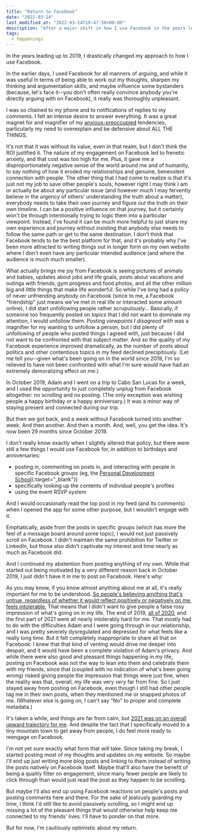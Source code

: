 ```yaml
---
title: "Return to Facebook"
date: "2022-03-14"
last_modified_at: "2022-03-14T19:47:50+00:00"
description: "After a major shift in how I use Facebook in the years leading up to 2019, I took an extended break. Now I'm back. Sort of."
tags:
  - happenings
---
```


In the years leading up to 2019, I drastically changed my approach to how I use Facebook.

In the earlier days, I used Facebook for all manners of arguing, and while it was useful in terms of being able to work out my thoughts, sharpen my thinking and argumentation skills, and maybe influence some bystanders (because, let's face it--you don't often really convince anybody you're directly arguing with on Facebook), it really was thoroughly unpleasant.

I was so chained to my phone and to notifications of replies to my comments. I felt an intense desire to answer everything. It was a great magnet for and magnifier of my [anxious-preoccupied](/personality-and-behavioral-profiles/#attachment-style) tendencies, particularly my need to overexplain and be defensive about ALL THE THINGS.

It's not that it was without its value, even in that realm, but I don't think the ROI justified it. The nature of my engagement on Facebook led to frenetic anxiety, and that cost was too high for me. Plus, it gave me a disproportionately negative sense of the world around me and of humanity, to say nothing of how it eroded my relationships and genuine, benevolent connection with people. The other thing that I had come to realize is that it's just not my job to save other people's souls; however right I may think I am or actually be about any particular issue (and however much I may fervently believe in the urgency of others' understanding the truth about a matter), everybody needs to take their own journey and figure out the truth on their own timeline. I can be a positive influence on that journey, but it certainly won't be through intentionally trying to logic them into a particular viewpoint. Instead, I've found it can be much more helpful to just share my own experience and journey without insisting that anybody else needs to follow the same path or get to the same destination. I don't think that Facebook tends to be the best platform for that, and it's probably why I've been more attracted to writing things out in longer form on my own website where I don't even have any particular intended audience (and where the audience is much much smaller).

What actually brings me joy from Facebook is seeing pictures of animals and babies, updates about jobs and life goals, posts about vacations and outings with friends, gym progress and food photos, and all the other million big and little things that make life wonderful. So while I've long had a policy of never unfriending anybody on Facebook (since to me, a Facebook "friendship" just means we've met in real life or interacted some amount online), I did start unfollowing people rather scrupulously... Basically, if someone too frequently posted on _topics_ that I did not want to dominate my attention, I would unfollow them. Posting _viewpoints I disagreed with_ was a magnifier for my wanting to unfollow a person, but I did plenty of unfollowing of people who posted things I agreed with, just because I did not want to be confronted with that subject matter. And so the quality of my Facebook experience improved dramatically, as the number of posts about politics and other contentious topics in my feed declined precipitously. (Let me tell you--given what's been going on in the world since 2019, I'm so relieved to have not been confronted with what I'm sure would have had an extremely demoralizing effect on me.)

In October 2019, Adam and I went on a trip to Cabo San Lucas for a week, and I used the opportunity to just completely unplug from Facebook altogether: no scrolling and no posting. (The only exception was wishing people a happy birthday or a happy anniversary.) It was a minor way of staying present and connected during our trip.

But then we got back, and a week without Facebook turned into another week. And then another. And then a month. And, well, you get the idea. It's now been 29 months since October 2019.

I don't really know exactly when I slightly altered that policy, but there were still a few things I would use Facebook for, in addition to birthdays and anniversaries:

* posting in, commenting on posts in, and interacting with people in specific Facebook groups (eg, the [Personal Development School](https://www.facebook.com/groups/461389461257253){:target="&lowbar;blank"})
* specifically looking up the contents of individual people's profiles
* using the event RSVP system

And I would occasionally read the top post in my feed (and its comments) when I opened the app for some other purpose, but I wouldn't engage with it.

Emphatically, aside from the posts in specific groups (which has more the feel of a message board around some topic), I would not just passively scroll on Facebook. I didn't maintain the same prohibition for Twitter or LinkedIn, but those also didn't captivate my interest and time nearly as much as Facebook did.

And I continued my abstention from posting anything of my own. While that started out being motivated by a very different reason back in October 2019, I just didn't have it in me to post on Facebook. Here's why:

As you may know, if you know almost anything about me at all, it's really important for me to be understood. [So people's believing anything that's untrue, regardless of whether it would reflect positively or negatively on me, feels intolerable.](/misunderstood/) That means that I didn't want to give people a false rosy impression of what's going on in my life. The end of 2019, [all of 2020](/blog/2021-01-01/2020-retrospective/), and the first part of 2021 were all nearly intolerably hard for me. That mostly had to do with the difficulties Adam and I were going through in our relationship, and I was pretty severely dysregulated and depressed for what feels like a really long time. But it felt completely inappropriate to share all that on Facebook: I knew that that kind of venting would drive me deeper into despair, and it would have been a complete violation of Adam's privacy. And while there were also good and pleasant things happening in my life, posting on Facebook was not the way to lean into them and celebrate them with my friends, since that (coupled with no indication of what's been going wrong) risked giving people the impression that things were just fine, when the reality was that, overall, my life was very _very_ far from fine. So I just stayed away from posting on Facebook, even though I still had other people tag me in their own posts, when they mentioned me or snapped photos of me. (Whatever else is going on, I can't say "No" to proper and complete metadata.)

It's taken a while, and things are far from calm, but [2021 was on an overall upward trajectory for me](/blog/2022-01-01/2021-retrospective/). And despite the fact that I specifically moved to a tiny mountain town to get away from people, I do feel more ready to reengage on Facebook.

I'm not yet sure exactly what form that will take. Since taking my break, I started posting most of my thoughts and updates on my website. So maybe I'll end up just writing more blog posts and linking to them instead of writing the posts natively on Facebook itself. Maybe that'll also have the benefit of being a quality filter on engagement, since many fewer people are likely to click through than would just read the post as they happen to be scrolling.

But maybe I'll also end up using Facebook reactions on people's posts and posting comments here and there. For the sake of jealously guarding my time, I think I'd still like to avoid passively scrolling, so I might end up missing a lot of the pleasant things that would otherwise help keep me connected to my friends' lives. I'll have to ponder on that more.

But for now, I'm cautiously optimistic about my return.
